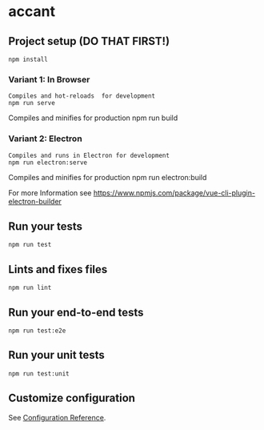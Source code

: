 # accant

## Project setup (DO THAT FIRST!)

```
npm install
```

### Variant 1: In Browser

```
Compiles and hot-reloads  for development
npm run serve
```

Compiles and minifies for production
npm run build

### Variant 2: Electron

```
Compiles and runs in Electron for development
npm run electron:serve
```

Compiles and minifies for production
npm run electron:build

For more Information see
https://www.npmjs.com/package/vue-cli-plugin-electron-builder

## Run your tests

```
npm run test
```

## Lints and fixes files

```
npm run lint
```

## Run your end-to-end tests

```
npm run test:e2e
```

## Run your unit tests

```
npm run test:unit
```

## Customize configuration

See [Configuration Reference](https://cli.vuejs.org/config/).
